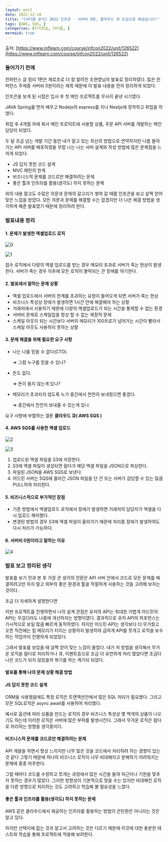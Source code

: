 ```yaml
---
layout: post
date: 2022-12-10
title: "[아티클 분석] 2022 인프콘 - 서버비 0원, 클라우드 큐 도입으로 해냈습니다!"
tags: [AWS, SQS, ]
categories: [지식한입, 아티클, ]
mermaid: true
---
```



출처: [https://www.inflearn.com/course/infcon2022/unit/126522](https://www.inflearn.com/course/infcon2022/unit/126522)



### 들어가기 전에


컨퍼런스 글 정리 1편은 제로초로 더 잘 알려진 조현영님의 발표로 정리하였다.
많은 컨퍼런스 주제중  서버비 0원이라는 제목 때문에 이 발표 내용을 먼저 정리하게 되었다.


인프콘을 보게 된 시점은 입사 후 첫 메인 프로젝트를 무사히 끝낸 시기였다.


JAVA Spring를 먼저 배우고 Nodejs의 express를 지나 Nestjs에 정착하고 취업을 하였다.


취업 후 4개월 차에 회사 메인 프로덕트에 사용할 상품, 주문 API 서버를 개발하는 매인 담당이 되었다.


두 달 조금 넘는 개발 기간 동안 내가 알고 있는 최선의 방법으로 연약하지만 나름 돌아가는 API 서버를 배포하였을 무렵 나는 나는 서버 설계와 작성 방법에 많은 문제점을 느끼게 되었다.

- JS 답지 못한 코드 설계
- MVC 패턴의 한계
- 비즈니스적 문제를 코드로만 해결하려는 문제
- 좋은 툴과 인프라를 활용(생각도) 하지 못하는 문제

위의 내용 말고도 수많은 의문과 문제의 갈고리가 쌓여 갈 때쯤 인프콘을 보고 살짝 얻어맞은 느낌을 받았다.
모든 의문과 문제를 해결할 수는 없겠지만 더 나은 해결 방법을 생각하게 해준 발표였기 때문에 정리하려 한다.



### 발표내용 정리



#### 1. 문제가 발생한 엑셀업로드 로직


![0](/assets/img/2022-12-10-아티클-분석-2022-인프콘---서버비-0원-클라우드-큐-도입으로-해냈습니다.md/0.png)


![1](/assets/img/2022-12-10-아티클-분석-2022-인프콘---서버비-0원-클라우드-큐-도입으로-해냈습니다.md/1.png)


접수 로직에서 다량의 엑셀 업로드를 받는 경우 메모리 초과로 서버가 죽는 현상이 발생한다.
서버가 죽는 경우 이후에 모든 로직이 블락되는 큰 장애를 야기한다.



#### 2. 발표에서 말하는 문제 상황

- 엑셀 업로드에서 서버의 한계를 초과하는 요청이 들어오게 되면 서버가 죽는 현상
- 비즈니스 특성상 장애가 발생하면 1시간 안에 해결해야 하는 상황
- 거래처에서 사용하기 때문에 다량의 엑셀업로드가 되는 시간을 통제할 수 없는 환경
- 서버비 문제로 스케일업을 항상 할 수 없는 재정적 문제
- 스케일 아웃이 되는 시간보다 서버의 메모리가 100프로가 넘어가는 시간이 빨라서 스케일 아웃도 사용하지 못하는 상황


#### 3. 문제 해결을 위해 필요한 요구 사항

- 나는 나를 믿을 수 없다(CTO).

	⇒ 그럼 누구를 믿을 수 있나?

- 돈도 없다.

	⇒ 돈이 들지 않는게 있나?

- 메모리가 초과되지 않도록 누가 중간에서 천천히 보내줬으면 좋겠다.

	⇒ 중간에서 천천히 보내줄 수 있는게 있나.


요구 사항에 부합하는 결론 **클라우드 큐( AWS SQS )**



#### 4. AWS SQS를 사용한 엑셀 업로드


![2](/assets/img/2022-12-10-아티클-분석-2022-인프콘---서버비-0원-클라우드-큐-도입으로-해냈습니다.md/2.png)


![3](/assets/img/2022-12-10-아티클-분석-2022-인프콘---서버비-0원-클라우드-큐-도입으로-해냈습니다.md/3.png)

1. 업로드된 엑셀 파일을 S3에 저장한다.
2. S3에 엑셀 파일이 생성되면 람다가 해당 엑셀 파일을 JSON으로 파싱한다.
3. 파일된 JSON을 AWS SQS로 보낸다.
4. 어드민 서버는 SQS에 올라간 JSON 파일을 단 건 또는 서버가 감당할 수 있는 많큼 PULL하여 처리한다.


#### 5. 비즈니스적으로 부가적인 장점

- 기존 방법에서 엑셀업로드 로직에서 장애가 발생하면 거래처의 담당자가 엑셀을 다시 업로드 해야했다.
- 변경된 방법의 경우 S3에 엑셀 파일이 올라가기 때문에 처리중 장애가 발생하여도 다시 처리가 가능하다.


#### 6. 서버비 0원이라고 말하는 이유


![4](/assets/img/2022-12-10-아티클-분석-2022-인프콘---서버비-0원-클라우드-큐-도입으로-해냈습니다.md/4.png)



### 발표 보고 정리된 생각


발표를 보기 전과 본 후 가장 큰 생각의 전환은 API 서버 안에서 코드로 모든 문제를 해결하려고만 하지 말고 외부의 좋은 환경과 툴을 적절하게 사용하는 것을 고려해 보자는 것이다.


조금 더 자세하게 설명한다면


이번 프로젝트를 진행하면서 나의 설계 관점은 유저의 API는 최대한 가볍게 어드민의 API는 무겁더라도 나중에 개선하자는 방향이였다. 결과적으로 유저 API의 퍼포먼스는 가시적으로 보일 많큼 빠르게 동작하였다.
하지만 어드민 API는 생각보다 더 무거웠고 오픈 직전에는 힙 메모리가 터지는 상황까지 발생하여 급하게 API를 쪼개고 로직을 보수하는 작업까지 진행하게 되었었다.


그래서 발표를 보았을 때 살짝 얻어 맞는 느낌이 들었다.
내가 저 방법을 생각해서 무거운 로직을 람다로 처리하거나 큐, 이벤트등으로 조금 더 유연하게 처리 했었다면 조금더 나은 코드가 되지 않았을까 복기를 하는 계기되 되었다.



#### 발표를 통해 나의 문제 상황 해결 방법



#### JS 답지 못한 코드 설계


ORM을 사용했음에도 특정 로직은 트랜잭션안에서 많은 SQL 처리가 필요했다.
그리고 모든 SQL로직은 async await를 사용하여 처리했다.


예시로 옵션에 따라 상품을 만드는 로직의 경우 비즈니스 특성상 몇 백개의 상품이 나오기도 하는데 이러한 로직은 서버에 많은 부하를 발생시킨다. 그래서 무거운 로직은 람다로 처리하는 방향을 생각중이다.



#### 비즈니스적 문제를 코드로만 해결하려는 문제


API 개발을 하면서 항상 느끼지만 너무 많은 것을 코드에서 처리하려 하는 경향이 있는 것 같다 그렇기 때문에 하나의 비즈니스 로직이 너무 비대해지고 분해하기 어려워지는 문제에 종종 마주한다.


그럴 때마다 코드를 수정하고 쪼개는 과정에서 많은 시간을 들여 야근이나 기한을 맞추지 못하는 경우가 많았다.
그러한 방향성이 기본적으로 맞을 수는 있지만 비대해진 로직을 다른 방향으로 처리하는 것도 고려하고 학습해 볼 필요성을 느꼈다.



#### 좋은 툴과 인프라를 활용(생각도) 하지 못하는 문제


AWS 같은 클라우드에서 제공하는 인프라를 활용하는 방법이 은탄환은 아니라는 것은 알고 있다.


하지만 선택지에 없는 것과 알고서 고려하는 것은 다르기 때문에 이것에 대한 충분한 테스트와 학습을 통해 프로젝트에 적용해 보려한다.

